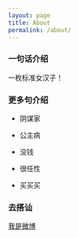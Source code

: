```yaml
---
layout: page
title: About
permalink: /about/
---
```


### 一句话介绍

一枚标准女汉子！

### 更多句介绍

* 阴谋家

* 公主病

+ 没钱

 - 很任性
 
 - 买买买

### 去搭讪

[我是微博](http://www.weibo.com/1663099390/profile?rightmod=1&wvr=6&mod=personinfo)
